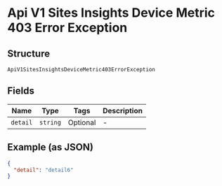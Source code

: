 
# Api V1 Sites Insights Device Metric 403 Error Exception

## Structure

`ApiV1SitesInsightsDeviceMetric403ErrorException`

## Fields

| Name | Type | Tags | Description |
|  --- | --- | --- | --- |
| `detail` | `string` | Optional | - |

## Example (as JSON)

```json
{
  "detail": "detail6"
}
```

